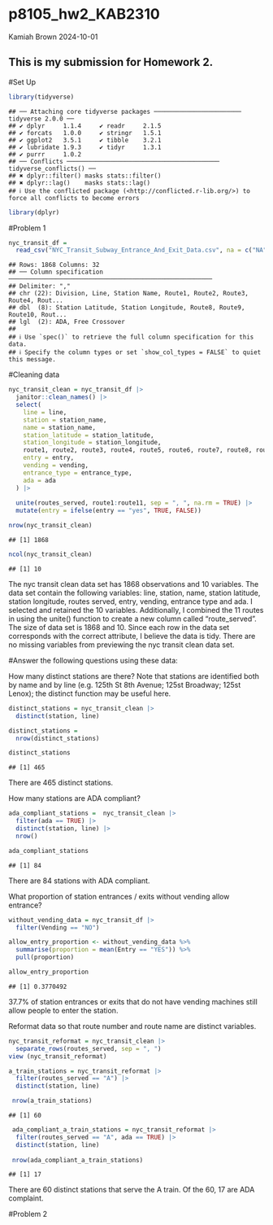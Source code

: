 p8105_hw2_KAB2310
================
Kamiah Brown
2024-10-01

## This is my submission for Homework 2.

\#Set Up

``` r
library(tidyverse)
```

    ## ── Attaching core tidyverse packages ──────────────────────── tidyverse 2.0.0 ──
    ## ✔ dplyr     1.1.4     ✔ readr     2.1.5
    ## ✔ forcats   1.0.0     ✔ stringr   1.5.1
    ## ✔ ggplot2   3.5.1     ✔ tibble    3.2.1
    ## ✔ lubridate 1.9.3     ✔ tidyr     1.3.1
    ## ✔ purrr     1.0.2     
    ## ── Conflicts ────────────────────────────────────────── tidyverse_conflicts() ──
    ## ✖ dplyr::filter() masks stats::filter()
    ## ✖ dplyr::lag()    masks stats::lag()
    ## ℹ Use the conflicted package (<http://conflicted.r-lib.org/>) to force all conflicts to become errors

``` r
library(dplyr)
```

\#Problem 1

``` r
nyc_transit_df = 
  read_csv("NYC_Transit_Subway_Entrance_And_Exit_Data.csv", na = c("NA", "", "."))
```

    ## Rows: 1868 Columns: 32
    ## ── Column specification ────────────────────────────────────────────────────────
    ## Delimiter: ","
    ## chr (22): Division, Line, Station Name, Route1, Route2, Route3, Route4, Rout...
    ## dbl  (8): Station Latitude, Station Longitude, Route8, Route9, Route10, Rout...
    ## lgl  (2): ADA, Free Crossover
    ## 
    ## ℹ Use `spec()` to retrieve the full column specification for this data.
    ## ℹ Specify the column types or set `show_col_types = FALSE` to quiet this message.

\#Cleaning data

``` r
nyc_transit_clean = nyc_transit_df |>
  janitor::clean_names() |>
  select(
    line = line, 
    station = station_name, 
    name = station_name, 
    station_latitude = station_latitude, 
    station_longitude = station_longitude, 
    route1, route2, route3, route4, route5, route6, route7, route8, route9, route10, route11,
    entry = entry, 
    vending = vending, 
    entrance_type = entrance_type, 
    ada = ada
  ) |>
  
  unite(routes_served, route1:route11, sep = ", ", na.rm = TRUE) |>
  mutate(entry = ifelse(entry == "yes", TRUE, FALSE))

nrow(nyc_transit_clean)
```

    ## [1] 1868

``` r
ncol(nyc_transit_clean)
```

    ## [1] 10

The nyc transit clean data set has 1868 observations and 10 variables.
The data set contain the following variables: line, station, name,
station latitude, station longitude, routes served, entry, vending,
entrance type and ada. I selected and retained the 10 variables.
Additionally, I combined the 11 routes in using the unite() function to
create a new column called “route_served”. The size of data set is 1868
and 10. Since each row in the data set corresponds with the correct
attribute, I believe the data is tidy. There are no missing variables
from previewing the nyc transit clean data set.

\#Answer the following questions using these data:

How many distinct stations are there? Note that stations are identified
both by name and by line (e.g. 125th St 8th Avenue; 125st Broadway;
125st Lenox); the distinct function may be useful here.

``` r
distinct_stations = nyc_transit_clean |>
  distinct(station, line)

distinct_stations =
  nrow(distinct_stations)

distinct_stations
```

    ## [1] 465

There are 465 distinct stations.

How many stations are ADA compliant?

``` r
ada_compliant_stations =  nyc_transit_clean |>
  filter(ada == TRUE) |>
  distinct(station, line) |> 
  nrow()

ada_compliant_stations
```

    ## [1] 84

There are 84 stations with ADA compliant.

What proportion of station entrances / exits without vending allow
entrance?

``` r
without_vending_data = nyc_transit_df |>
  filter(Vending == "NO")

allow_entry_proportion <- without_vending_data %>%
  summarise(proportion = mean(Entry == "YES")) %>%
  pull(proportion)

allow_entry_proportion
```

    ## [1] 0.3770492

37.7% of station entrances or exits that do not have vending machines
still allow people to enter the station.

Reformat data so that route number and route name are distinct
variables.

``` r
nyc_transit_reformat = nyc_transit_clean |>
  separate_rows(routes_served, sep = ", ")  
view (nyc_transit_reformat)

a_train_stations = nyc_transit_reformat |>
  filter(routes_served == "A") |>
  distinct(station, line)  

 nrow(a_train_stations)
```

    ## [1] 60

``` r
 ada_compliant_a_train_stations = nyc_transit_reformat |>
  filter(routes_served == "A", ada == TRUE) |>
  distinct(station, line)
 
 nrow(ada_compliant_a_train_stations)
```

    ## [1] 17

There are 60 distinct stations that serve the A train. Of the 60, 17 are
ADA complaint.

\#Problem 2
